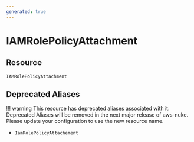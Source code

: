 ```yaml
---
generated: true
---
```


# IAMRolePolicyAttachment


## Resource

```text
IAMRolePolicyAttachment
```



## Deprecated Aliases

!!! warning
    This resource has deprecated aliases associated with it. Deprecated Aliases will be removed in the next major
    release of aws-nuke. Please update your configuration to use the new resource name.

- `IamRolePolicyAttachement`